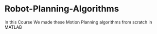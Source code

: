 # Robot-Planning-Algorithms

In this Course We made these Motion Planning algorithms from scratch in MATLAB
